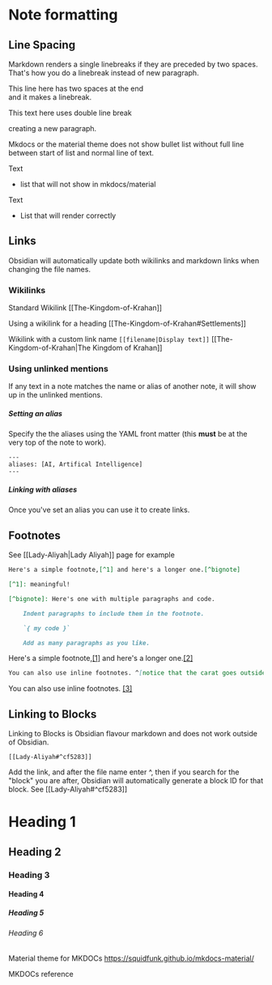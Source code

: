 # Note formatting
## Line Spacing
Markdown renders a single linebreaks if they are preceded by two spaces. That's how you do a linebreak instead of new paragraph.

This line here has two spaces at the end  
and it makes a linebreak.

This text here uses double line break

creating a new paragraph.

Mkdocs or the material theme does not show bullet list without full line between start of list and normal line of text.

Text
- list that will not show in mkdocs/material

Text

- List that will render correctly

## Links
Obsidian will automatically update both wikilinks and markdown links when changing the file names.

### Wikilinks

Standard Wikilink
[[The-Kingdom-of-Krahan]]

Using a wikilink for a heading
[[The-Kingdom-of-Krahan#Settlements]]

Wikilink with a custom link name
```[[filename|Display text]]```
[[The-Kingdom-of-Krahan|The Kingdom of Krahan]]

### Using unlinked mentions
If any text in a note matches the name or alias of another note, it will show up in the unlinked mentions.

##### Setting an alias
Specify the the aliases using the YAML front matter (this **must** be at the very top of the note to work).
```
---
aliases: [AI, Artifical Intelligence]
---
```

##### Linking with aliases
Once you've set an alias you can use it to create links.

## Footnotes
See [[Lady-Aliyah|Lady Aliyah]] page for example

```md
Here's a simple footnote,[^1] and here's a longer one.[^bignote]

[^1]: meaningful!

[^bignote]: Here's one with multiple paragraphs and code.

    Indent paragraphs to include them in the footnote.

    `{ my code }`

    Add as many paragraphs as you like.
```

Here's a simple footnote,[[1]](https://publish.obsidian.md/#fn-1-880fc4b3d32af64e) and here's a longer one.[[2]](https://publish.obsidian.md/#fn-2-880fc4b3d32af64e)

```md
You can also use inline footnotes. ^[notice that the carat goes outside of the brackets on this one.]
```

You can also use inline footnotes. [[3]](https://publish.obsidian.md/#fn-3-880fc4b3d32af64e)

## Linking to Blocks
Linking to Blocks is Obsidian flavour markdown and does not work outside of Obsidian.

```
[[Lady-Aliyah#^cf5283]]
```
Add the link, and after the file name enter ^, then if you search for the "block" you are after, Obsidian will automatically generate a block ID for that block.
See [[Lady-Aliyah#^cf5283]]

# Heading 1
## Heading 2
### Heading 3
#### Heading 4
##### Heading 5
###### Heading 6

Material theme for MKDOCs
https://squidfunk.github.io/mkdocs-material/

MKDOCs reference
